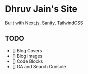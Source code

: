 # Dhruv Jain's Site

Built with Next.js, Sanity, TailwindCSS

## TODO

- [] Blog Covers
- [] Blog Images
- [] Code Blocks
- [] GA and Search Console
